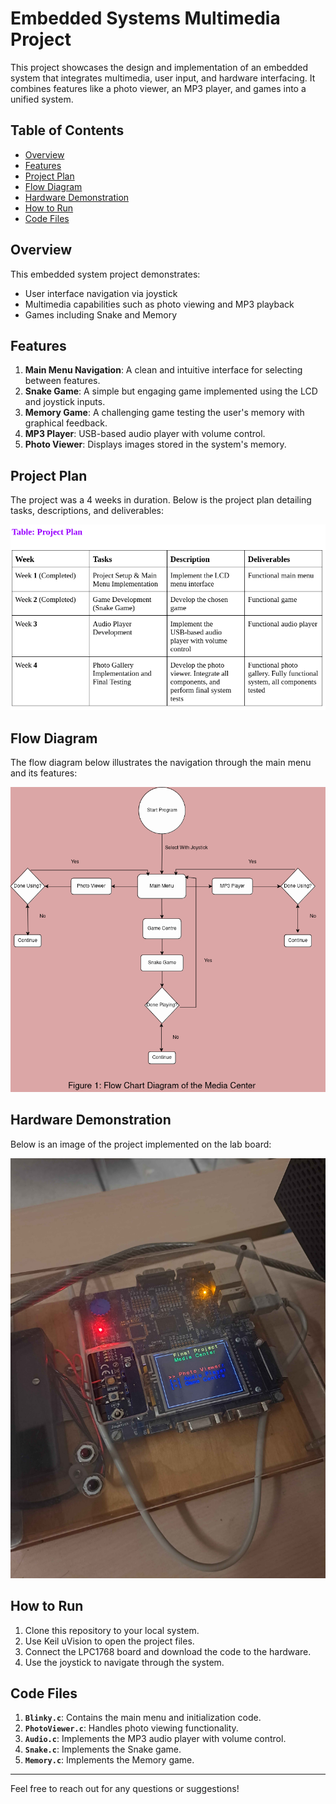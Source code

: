 # Embedded Systems Multimedia Project

This project showcases the design and implementation of an embedded system that integrates multimedia, user input, and hardware interfacing. It combines features like a photo viewer, an MP3 player, and games into a unified system.

## Table of Contents
- [Overview](#overview)
- [Features](#features)
- [Project Plan](#project-plan)
- [Flow Diagram](#flow-diagram)
- [Hardware Demonstration](#hardware-demonstration)
- [How to Run](#how-to-run)
- [Code Files](#code-files)

## Overview

This embedded system project demonstrates:
- User interface navigation via joystick
- Multimedia capabilities such as photo viewing and MP3 playback
- Games including Snake and Memory

## Features

1. **Main Menu Navigation**: A clean and intuitive interface for selecting between features.
2. **Snake Game**: A simple but engaging game implemented using the LCD and joystick inputs.
3. **Memory Game**: A challenging game testing the user's memory with graphical feedback.
4. **MP3 Player**: USB-based audio player with volume control.
5. **Photo Viewer**: Displays images stored in the system's memory.

## Project Plan

The project was a 4 weeks in duration.
Below is the project plan detailing tasks, descriptions, and deliverables:

![Project Plan Table](./Project_Plan.png)

## Flow Diagram

The flow diagram below illustrates the navigation through the main menu and its features:

![Flow Diagram](./Flow_Chart.png)

## Hardware Demonstration

Below is an image of the project implemented on the lab board:

![Hardware Demonstration](./Demo.jpg)

## How to Run

1. Clone this repository to your local system.
2. Use Keil uVision to open the project files.
3. Connect the LPC1768 board and download the code to the hardware.
4. Use the joystick to navigate through the system.

## Code Files

1. **`Blinky.c`**: Contains the main menu and initialization code.
2. **`PhotoViewer.c`**: Handles photo viewing functionality.
3. **`Audio.c`**: Implements the MP3 audio player with volume control.
4. **`Snake.c`**: Implements the Snake game.
5. **`Memory.c`**: Implements the Memory game.


---

Feel free to reach out for any questions or suggestions!
